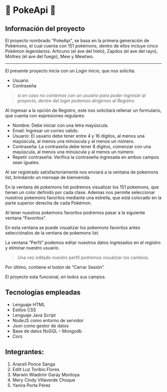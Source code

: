 # :dizzy: PokeApi :dizzy: 
## Información del proyecto

El proyecto nombrado “PokeApi”, se basa en la primera generación de Pokémons, el cual cuenta con 151 pokémons, dentro de ellos incluye cinco Pokémon legendarios: Articuno (el ave del hielo), Zapdos (el ave del rayo), Moltres (el ave del fuego), Mew y Mewtwo. 

* * *

El presente proyecto inicia con un Login inicio, que nos solicita:
 - Usuario
 - Contraseña

 >_sí en caso no contemos con un usuario para poder ingresar al proyecto, dentro del login podemos dirigirnos al Registro._ 
 
Al ingresar a la opción de Registro, este nos solicitará rellenar un formulario, que cuenta con expresiones regulares:	
 - Nombre:  Debe iniciar con una letra mayúscula.
 -	Email: Ingresar un correo valido.
 -	Usuario: El usuario debe tener entre 4 y 16 dígitos, al menos una mayúscula, al menos una minúscula y al menos un número.
 -	Contraseña: La contraseña debe tener 8 dígitos, comenzar con una mayúscula, al menos una minúscula y al menos un número.
 -	Repetir contraseña: Verifica la contraseña ingresada en ambos campos sean iguales.
 
Al ser registrado satisfactoriamente nos enviará a la ventana de pokemons list, brindando un mensaje de bienvenida.

En la ventana de pokemons list podremos visualizar los 151 pokemons, que tienen un color definido por cada clase. Ademas nos permite seleccionar nuestros pokemons favoritos mediante una estrella, que está colocado en la parte superior derecha de cada Pokémon.

Al tener nuestros pokemons favoritos podremos pasar a la siguiente ventana “Favoritos”.

En esta ventana se puede visualizar los pokemons favoritos antes selecciónalos de la ventana de pokemons list.

La ventana “Perfil” podemos editar nuestros datos ingresados en el registro y eliminar nuestro usuario.
>	Una vez editado nuestro perfil podremos visualizar los cambios.

Por último, contiene el botón de “Cerrar Sesión”.

El proyecto esta funcional, en todos sus campos.

## Tecnologías empleadas

 - Lenguaje HTML
 - Estilos CSS
 - Lenguaje Java Script
 - NodeJS como entorno de servidor
 - Json como gestor de datos
 - Base de datos NoSQL – Mongodb
 - Cors 
 
## Integrantes:
1.	Araceli Ponce Sanga
2.	Edilt Luz Toribio Flores
3.	Marwin Wladimir Garay Montoya
4.	Mery Cindy Villaverde Choque
5.	Yanira Porta Pérez

